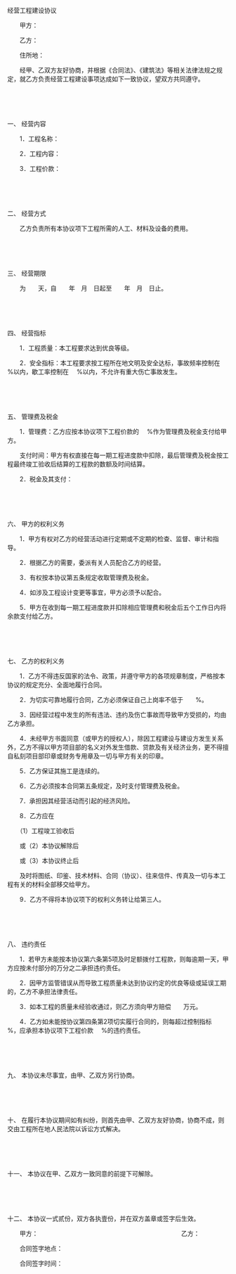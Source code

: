



经营工程建设协议



 

　　甲方：

　　乙方：

　　住所地：　　

　　经甲、乙双方友好协商，并根据《合同法》、《建筑法》等相关法律法规之规定，就乙方负责经营工程建设事项达成如下一致协议，望双方共同遵守。

　　

　　

一、
经营内容

　　1．工程名称：

　　2．工程内容：

　　3．工程价款：

　　

　　

二、
经营方式

　　乙方负责所有本协议项下工程所需的人工、材料及设备的费用。

　　

　　

三、
经营期限

　　为　　天，自　　年　月　日起至　　年　月　日止。

　　

　　

四、
经营指标

　　1．工程质量：本工程要求达到优良等级。

　　2．安全指标：本工程要求按工程所在地文明及安全达标，事故频率控制在　 %以内，歇工率控制在　 %以内，不允许有重大伤亡事故发生。

　　

　　

五、
管理费及税金

　　1．管理费：乙方应按本协议项下工程价款的　 %作为管理费及税金支付给甲方。

　　支付时间：甲方有权直接在每一期工程进度款中扣除，最后管理费及税金按工程最终竣工验收后结算的工程款的数额及时间结算。

　　2．税金及其支付：

　　

　　

六、
甲方的权利义务

　　1．甲方有权对乙方的经营活动进行定期或不定期的检查、监督、审计和指导。

　　2．根据乙方的需要，委派有关人员配合乙方的经营。

　　3．有权按本协议第五条规定收取管理费及税金。

　　4．如涉及工程设计变更等事宜，甲方必须予以配合。

　　5．甲方在收到每一期工程进度款并扣除相应管理费和税金后五个工作日内将余款支付给乙方。

　　

　　

七、
乙方的权利义务

　　1．乙方不得违反国家的法令、政策，并遵守甲方的各项规章制度，严格按本协议的规定充分、全面地履行合同。

　　2．为切实可靠地履行合同，乙方必须保证自己上岗率不低于　　%。

　　3．因经营过程中发生的所有违法、违约及伤亡事故而导致甲方受损的，均由乙方承担。

　　4．未经甲方书面同意（或甲方的授权人），除因工程建设与建设方发生关系外，乙方不得以甲方项目部的名义对外发生借款、贷款及有关经济业务，更不得擅自私刻项目部印章或财务专用章及一切与甲方有关的印章。

　　5．乙方保证其施工是连续的。

　　6．乙方必须按本合同第五条规定，及时支付管理费及税金。

　　7．承担因其经营活动而引起的经济风险。

　　8．乙方应在

　　（1）工程竣工验收后

　　或（2）本协议解除后

　　或（3）本协议终止后

　　及时将图纸、印鉴、技术材料、合同（协议）、往来信件、传真及一切与本工程有关的材料全部移交给甲方。

　　9．乙方不得将本协议项下的权利义务转让给第三人。

　　

　　

八、
违约责任

　　1．若甲方未能按本协议第六条第5项及时足额拨付工程款，则每逾期一天，甲方应按未付部分的万分之二承担违约责任。

　　2．因甲方监管错误从而导致工程质量未达到协议约定的优良等级或延误工期的，乙方不承担法律责任。

　　3．如本工程的质量未经验收通过，则乙方须向甲方赔偿　　万元。

　　4．乙方如未能按协议第四条第2项切实履行合同的，则每超过控制指标　 %，应承担本协议项下工程价款　 %的违约责任。

　　

　　

九、
本协议未尽事宜，由甲、乙双方另行协商。

　　

　　

十、
在履行本协议期间如有纠纷，则首先由甲、乙双方友好协商，协商不成，则交由工程所在地人民法院以诉讼方式解决。

　　

　　

十一、
本协议在甲、乙双方一致同意的前提下可解除。

　　

　　

十二、
本协议一式贰份，双方各执壹份，并在双方盖章或签字后生效。　　

　　甲方：　　　　　　　　　　　　　　　　　　　　　　　 乙方：　　

　　合同签字地点：

　　合同签字时间：

　　